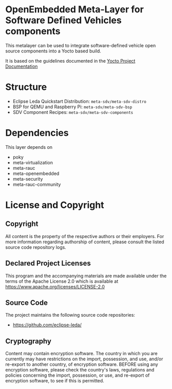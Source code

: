 # OpenEmbedded Meta-Layer for Software Defined Vehicles components

This metalayer can be used to integrate software-defined vehicle open source components into a Yocto based build.

It is based on the guidelines documented in the [Yocto Project Documentation](https://docs.yoctoproject.org/3.1.13/brief-yoctoprojectqs/brief-yoctoprojectqs.html#creating-your-own-general-layer)

# Structure

- Eclipse Leda Quickstart Distribution: `meta-sdv/meta-sdv-distro`
- BSP for QEMU and Raspberry Pi: `meta-sdv/meta-sdv-bsp`
- SDV Component Recipes: `meta-sdv/meta-sdv-components`

# Dependencies

This layer depends on
- poky
- meta-virtualization
- meta-rauc
- meta-openembedded
- meta-security
- meta-rauc-community

# License and Copyright

## Copyright

All content is the property of the respective authors or their employers. For
more information regarding authorship of content, please consult the listed
source code repository logs.

## Declared Project Licenses

This program and the accompanying materials are made available under the
terms of the Apache License 2.0 which is available at
https://www.apache.org/licenses/LICENSE-2.0

## Source Code

The project maintains the following source code repositories:

* https://github.com/eclipse-leda/

## Cryptography

Content may contain encryption software. The country in which you are currently
may have restrictions on the import, possession, and use, and/or re-export to
another country, of encryption software. BEFORE using any encryption software,
please check the country's laws, regulations and policies concerning the import,
possession, or use, and re-export of encryption software, to see if this is
permitted.
